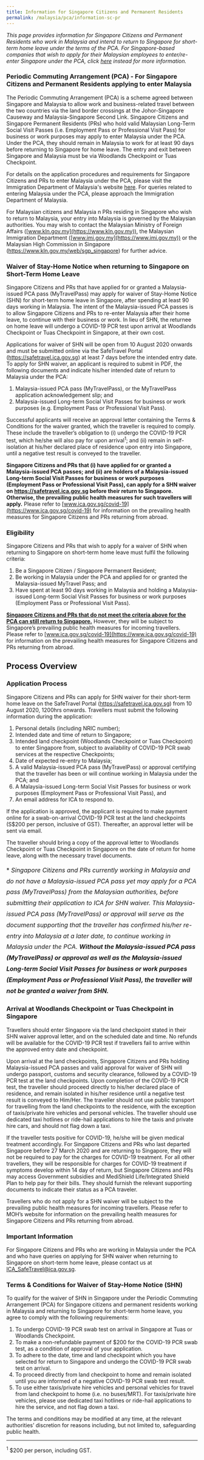 ```yaml
---
title: Information for Singapore Citizens and Permanent Residents
permalink: /malaysia/pca/information-sc-pr
---
```


*This page provides information for Singapore Citizens and Permanent Residents who work in Malaysia and intend to return to Singapore for short-term home leave under the terms of the PCA. For Singapore-based companies that wish to apply for their Malaysian employees to enter/re-enter Singapore under the PCA, click [here](malaysia/pca/requirements-and-process) instead for more information.*

### **Periodic Commuting Arrangement (PCA) - For Singapore Citizens and  Permanent Residents applying to enter Malaysia**

The Periodic Commuting Arrangement (PCA) is a scheme agreed between Singapore and Malaysia to allow work and business-related travel between the two countries via the land border crossings at the Johor-Singapore Causeway and Malaysia-Singapore Second Link. Singapore Citizens and Singapore Permanent Residents (PRs) who hold valid Malaysian Long-Term Social Visit Passes (i.e. Employment Pass or Professional Visit Pass) for business or work purposes may apply to enter Malaysia under the PCA. Under the PCA, they should remain in Malaysia to work for at least 90 days before returning to Singapore for home leave. The entry and exit between Singapore and Malaysia must be via Woodlands Checkpoint or Tuas Checkpoint.

For details on the application procedures and requirements for Singapore Citizens and PRs to enter Malaysia under the PCA, please visit the Immigration Department of Malaysia's website [here](https://www.imi.gov.my/portal2017/index.php/ms/sumber-dan-arkib/pengumuman/1833-malaysia-singapore-border-crossing-arrangement.html). For queries related to entering Malaysia under the PCA, please approach the Immigration Department of Malaysia.

For Malaysian citizens and Malaysia n PRs residing in Singapore who wish to return to Malaysia, your entry into Malaysia is governed by the Malaysian authorities. You may wish to contact the Malaysian Ministry of Foreign Affairs ([www.kln.gov.my](https://www.kln.gov.my)), the Malaysian Immigration Department ([www.imi.gov.my](https://www.imi.gov.my)) or the Malaysian High Commission in Singapore (<https://www.kln.gov.my/web/sgp_singapore>) for further advice.

### **Waiver of Stay-Home Notice when returning to Singapore on Short-Term Home Leave**

Singapore Citizens and PRs that have applied for or granted a Malaysia-issued PCA pass (MyTravelPass) may apply for waiver of Stay-Home Notice (SHN) for short-term home leave in Singapore, after spending at least 90 days working in Malaysia. The intent of the Malaysia-issued PCA passes is to allow Singapore Citizens and PRs to re-enter Malaysia after their home leave, to continue with their business or work. In lieu of SHN, the returnee on home leave will undergo a COVID-19 PCR test upon arrival at Woodlands Checkpoint or Tuas Checkpoint in Singapore, at their own cost.

Applications for waiver of SHN will be open from 10 August 2020 onwards and must be submitted online via the SafeTravel Portal (https://safetravel.ica.gov.sg) at least 7 days before the intended entry date. To apply for SHN waiver, an applicant is required to submit in PDF, the following documents and indicate his/her intended date of return to Malaysia under the PCA:
1. Malaysia-issued PCA pass (MyTravelPass), or the MyTravelPass application acknowledgement slip; and
2. Malaysia-issued Long-term Social Visit Passes for business or work purposes (e.g. Employment Pass or Professional Visit Pass).

Successful applicants will receive an approval letter containing the Terms & Conditions for the waiver granted, which the traveller is required to comply. These include the traveller’s obligation to (i) undergo the COVID-19 PCR test, which he/she will also pay for upon arrival<sup>1</sup>; and (ii) remain in self-isolation at his/her declared place of residence upon entry into Singapore, until a negative test result is conveyed to the traveller.

**Singapore Citizens and PRs that (i) have applied for or granted a Malaysia-issued PCA passes; and (ii) are holders of a Malaysia-issued Long-term Social Visit Passes for business or work purposes (Employment Pass or Professional Visit Pass), can apply for a SHN waiver on <https://safetravel.ica.gov.sg> before their return to Singapore. Otherwise, the prevailing public health measures for such travellers will apply.** Please refer to [www.ica.gov.sg/covid-19](https://www.ica.gov.sg/covid-19) for information on the prevailing health measures for Singapore Citizens and PRs returning from abroad.

### **Eligibility**

Singapore Citizens and PRs that wish to apply for a waiver of SHN when returning to Singapore on short-term home leave must fulfil the following criteria:
1. Be a Singapore Citizen / Singapore Permanent Resident;
2. Be working in Malaysia under the PCA and applied for or granted  the Malaysia-issued MyTravel Pass; and
3. Have spent at least 90 days working in Malaysia and holding a Malaysia-issued Long-term Social Visit Passes for business or work purposes (Employment Pass or Professional Visit Pass).

<b><u>Singapore Citizens and PRs that do not meet the criteria above for the PCA can still return to Singapore.</u></b> However, they will be subject to Singapore’s prevailing public health measures for incoming travellers. Please refer to [www.ica.gov.sg/covid-19](https://www.ica.gov.sg/covid-19) for information on the prevailing health measures for Singapore Citizens and PRs returning from abroad.

## **Process Overview**

### **Application Process**

Singapore Citizens and PRs can apply for SHN waiver for their short-term home leave on the SafeTravel Portal (<https://safetravel.ica.gov.sg>) from 10 August 2020, 1200hrs onwards. Travellers must submit the following information during the application:
1. Personal details (including NRIC number);
2. Intended date and time of return to Singapore;
3. Intended land checkpoint (Woodlands Checkpoint or Tuas Checkpoint) to enter Singapore from, subject to availability of COVID-19 PCR swab services at the respective Checkpoints;
4. Date of expected re-entry to Malaysia;
5. A valid Malaysia-issued PCA pass (MyTravelPass) or approval certifying that the traveller has been or will continue working in Malaysia under the PCA; and
6. A Malaysia-issued Long-term Social Visit Passes for business or work purposes (Employment Pass or Professional Visit Pass), and
7. An email address for ICA to respond to.

If the application is approved, the applicant is required to make payment online for a swab-on-arrival COVID-19 PCR test at the land checkpoints (S$200 per person, inclusive of GST). Thereafter, an approval letter will be sent via email.

The traveller should bring a copy of the approval letter to Woodlands Checkpoint or Tuas Checkpoint in Singapore on the date of return for home leave, along with the necessary travel documents.

<p style="font-size: 1.0rem; line-height: 1.8rem;">* <em>Singapore Citizens and PRs currently working in Malaysia and do not have a Malaysia-issued PCA pass yet may apply for a PCA pass (MyTravelPass) from the Malaysian authorities, before submitting their application to ICA for SHN waiver. This Malaysia-issued PCA pass (MyTravelPass) or approval will serve as the document supporting that the traveller has confirmed his/her re-entry into Malaysia at a later date, to continue working in Malaysia under the PCA. <b>Without the Malaysia-issued PCA pass (MyTravelPass) or approval as well as the Malaysia-issued Long-term Social Visit Passes for business or work purposes (Employment Pass or Professional Visit Pass), the traveller will not be granted a waiver from SHN.</b></em></p>

### **Arrival at Woodlands Checkpoint or Tuas Checkpoint in Singapore**

Travellers should enter Singapore via the land checkpoint stated in their SHN waiver approval letter, and on the scheduled date and time. No refunds will be available for the COVID-19 PCR test if travellers fail to arrive within the approved entry date and checkpoint.

Upon arrival at the land checkpoints, Singapore Citizens and PRs holding Malaysia-issued PCA passes and valid approval for waiver of SHN will undergo passport, customs and security clearance, followed by a COVID-19 PCR test at the land checkpoints. Upon completion of the COVID-19 PCR test, the traveller should proceed directly to his/her declared place of residence, and remain isolated in his/her residence until a negative test result is conveyed to Him/Her. The traveller should not use public transport for travelling from the land checkpoints to the residence, with the exception of taxis/private hire vehicles and personal vehicles. The traveller should use dedicated taxi hotlines or ride-hail applications to hire the taxis and private hire cars, and should not flag down a taxi.

If the traveller tests positive for COVID-19, he/she will be given medical treatment accordingly. For Singapore Citizens and PRs who last departed Singapore before 27 March 2020 and are returning to Singapore, they will not be required to pay for the charges for COVID-19 treatment. For all other travellers, they will be responsible for charges for COVID-19 treatment if symptoms develop within 14 day of return, but Singapore Citizens and PRs may access Government subsidies and MediShield Life/Integrated Shield Plan to help pay for their bills. They should furnish the relevant supporting documents to indicate their status as a PCA traveler.

Travellers who do not apply for a SHN waiver will be subject to the prevailing public health measures for incoming travellers. Please refer to MOH’s website for information on the prevailing health measures for Singapore Citizens and PRs returning from abroad.

### **Important Information**

For Singapore Citizens and PRs who are working in Malaysia under the PCA and who have queries on applying for SHN waiver when returning to Singapore on short-term home leave, please contact us at <ICA_SafeTravel@ica.gov.sg>.

### **Terms & Conditions for Waiver of Stay-Home Notice (SHN)**

To qualify for the waiver of SHN in Singapore under the Periodic Commuting Arrangement (PCA) for Singapore citizens and permanent residents working in Malaysia and returning to Singapore for short-term home leave, you agree to comply with the following requirements:
1. To undergo COVID-19 PCR swab test on arrival in Singapore at Tuas or Woodlands Checkpoint.
2. To make a non-refundable payment of $200 for the COVID-19 PCR swab test, as a condition of approval of your application. 
3. To adhere to the date, time and land checkpoint which you have selected for return to Singapore and undergo the COVID-19 PCR swab test on arrival.
4. To proceed directly from land checkpoint to home and remain isolated until you are informed of a negative COVID-19 PCR swab test result.
5. To use either taxis/private hire vehicles and personal vehicles for travel from land checkpoint to home (i.e. no buses/MRT). For taxis/private hire vehicles, please use dedicated taxi hotlines or ride-hail applications to hire the service, and not flag down a taxi.

The terms and conditions may be modified at any time, at the relevant authorities’ discretion for reasons including, but not limited to, safeguarding public health.

-----

<sup>1</sup> $200 per person, including GST.
